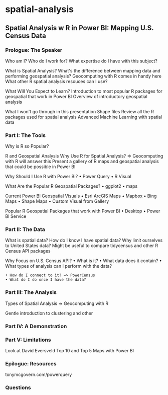 # spatial-analysis
## Spatial Analysis w R in Power BI: Mapping U.S. Census Data

### Prologue: The Speaker
Who am I?
Who do I work for?
What expertise do I have with this subject?


What is Spatial Analysis?
What's the difference between mapping data and performing geospatial analysis?
Geocomputing with R comes in handy here
What other R spatial analysis resouces can I use?

What Will You Expect to Learn?
Introduction to most popular R packages for geospatial that work in Power BI
Overview of introductory geospatial analysis 

What I won't go through in this presentation
Shape files
Review all the R packages used for spatial analysis
Advanced Machine Learning with spatial data

### Part I: The Tools

Why is R so Popular?

R and Geospatial Analysis
Why Use R for Spatial Analysis? => Geocomputing with R will answer this
Present a gallery of R maps and geospatial analysis that could be possible in Power BI

Why Should I Use R with Power BI?
	• Power Query
	• R Visual

What Are the Popular R Geospatial Packages?
	• ggplot2
	• maps
	
Current Power BI Geospatial Visuals
	• Esri ArcGIS Maps
	• Mapbox
	• Bing Maps
	• Shape Maps
	• Custom Visual from Gallery

Popular R Geospatial Packages that work with Power BI
	• Desktop
	• Power BI Service

### Part II: The Data

What is spatial data? How do I know I have spatial data?
Why limit ourselves to United States data?
Might be useful to compare tidycensus and other R Census API packages

Why Focus on U.S. Census API?
	• What is it?
	• What data does it contain?
	• What types of analysis can I perform with the data?
	
	• How do I connect to it? => PowerCensus
	• What do I do once I have the data?

### Part III: The Analysis
Types of Spatial Analysis => Geocomputing with R

Gentle introduction to clustering and other 

### Part IV: A Demonstration

### Part V: Limitations
Look at David Eversveld Top 10 and Top 5 Maps with Power BI

### Epilogue: Resources
tonymcgovern.com/powerquery

### Questions
